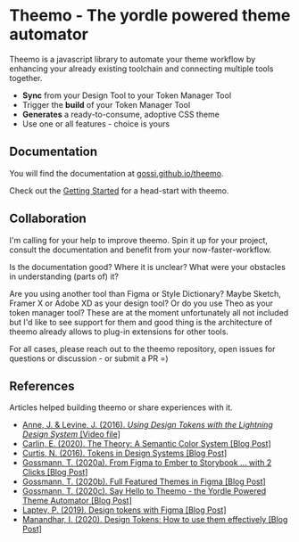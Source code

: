 # Theemo - The yordle powered theme automator

Theemo is a javascript library to automate your theme workflow by enhancing your
already existing toolchain and connecting multiple tools together.

- **Sync** from your Design Tool to your Token Manager Tool
- Trigger the **build** of your Token Manager Tool
- **Generates** a ready-to-consume, adoptive CSS theme
- Use one or all features - choice is yours

## Documentation

You will find the documentation at
[gossi.github.io/theemo](https://gossi.github.io/theemo).

Check out the [Getting
Started](https://gossi.github.io/theemo/docs/getting-started) for a head-start
with theemo.

## Collaboration

I'm calling for your help to improve theemo. Spin it up for your project, consult the documentation and benefit from your now-faster-workflow.

Is the documentation good? Where it is unclear? What were your obstacles in understanding (parts of) it?

Are you using another tool than Figma or Style Dictionary? Maybe Sketch, Framer X or Adobe XD as your design tool? Or do you use Theo as your token manager tool? These are at the moment unfortunately all not included but I'd like to see support for them and good thing is the architecture of theemo already allows to plug-in extensions for other tools.

For all cases, please reach out to the theemo repository, open issues for
questions or discussion - or submit a PR =)

## References

Articles helped building theemo or share experiences with it.

- [Anne, J. & Levine, J. (2016). *Using Design Tokens with the Lightning Design System*
  [Video file]](https://www.youtube.com/watch?v=wDBEc3dJJV8)
- [Carlin, E. (2020). The Theory: A Semantic Color System [Blog Post]](https://dev.to/ynab/a-semantic-color-system-the-theory-hk7)
- [Curtis, N. (2016). Tokens in Design Systems [Blog Post]](https://medium.com/eightshapes-llc/tokens-in-design-systems-25dd82d58421)
- [Gossmann, T. (2020a). From Figma to Ember to Storybook … with 2 Clicks [Blog
  Post]](https://gos.si/blog/from-figma-to-ember-to-storybook-with-2-clicks)
- [Gossmann, T. (2020b). Full Featured Themes in Figma [Blog Post]](https://gos.si/blog/full-featured-themes-in-figma)
- [Gossmann, T. (2020c). Say Hello to Theemo - the Yordle Powered Theme
  Automator [Blog Post]](https://gos.si/blog/say-hello-to-theemo---the-yordle-powered-theme-automator)
- [Laptev, P. (2019). Design tokens with Figma [Blog Post]](https://blog.prototypr.io/design-tokens-with-figma-aef25c42430f)
- [Manandhar, I. (2020). Design Tokens: How to use them effectively [Blog
  Post]](https://uxdesign.cc/design-tokens-how-to-use-them-effectively-d495ff05cbbf)
